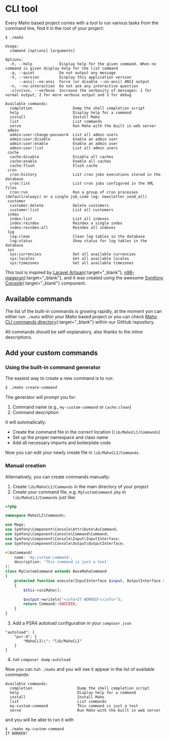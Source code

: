 # CLI tool

Every Maho based project comes with a tool to run various tasks from the command line, find it in the root of your
project:

```
$ ./maho

Usage:
  command [options] [arguments]

Options:
  -h, --help            Display help for the given command. When no command is given display help for the list command
  -q, --quiet           Do not output any message
  -V, --version         Display this application version
      --ansi|--no-ansi  Force (or disable --no-ansi) ANSI output
  -n, --no-interaction  Do not ask any interactive question
  -v|vv|vvv, --verbose  Increase the verbosity of messages: 1 for normal output, 2 for more verbose output and 3 for debug

Available commands:
  completion                  Dump the shell completion script
  help                        Display help for a command
  install                     Install Maho
  list                        List commands
  serve                       Run Maho with the built in web server
 admin
  admin:user:change-password  List all admin users
  admin:user:disable          Enable an admin user
  admin:user:enable           Enable an admin user
  admin:user:list             List all admin users
 cache
  cache:disable               Disable all caches
  cache:enable                Enable all caches
  cache:flush                 Flush cache
 cron
  cron:history                List cron jobs executions stored in the database
  cron:list                   List cron jobs configured in the XML files
  cron:run                    Run a group of cron processes (default/always) or a single job_code (eg: newsletter_send_all)
 customer
  customer:delete             Delete customers
  customer:list               List all customers
 index
  index:list                  List all indexes
  index:reindex               Reindex a single index
  index:reindex:all           Reindex all indexes
 log
  log:clean                   Clean log tables in the database
  log:status                  Show status for log tables in the database
 sys
  sys:currencies              Get all available currencies
  sys:locales                 Get all available locales
  sys:timezones               Get all available timezones
```

This tool is inspired by [Laravel Artisan](https://laravel.com/docs/11.x/artisan){:target="_blank"},
[n98-magerun](https://github.com/netz98/n98-magerun){:target="_blank"}, and it was created using the awesome
[Symfony Console](https://symfony.com/doc/current/console.html){:target="_blank"} component.

## Available commands

The list of the built-in commands is growing rapidly, at the moment yon can either run
`./maho` within your Maho based project or you can check
[Maho CLI commands directory](https://github.com/MahoCommerce/maho/tree/main/lib/MahoCLI/Commands){:target="_blank"}
within our GitHub repository.

All commands should be self-explanatory, also thanks to the inline descriptions.

## Add your custom commands

### Using the built-in command generator

The easiest way to create a new command is to run:

```bash
$ ./maho create-command
```

The generator will prompt you for:

1. Command name (e.g., `my-custom-command` or `cache:clean`)
2. Command description

It will automatically:

- Create the command file in the correct location (`lib/MahoCLI/Commands`)
- Set up the proper namespace and class name
- Add all necessary imports and boilerplate code

Now you can edit your newly create file in `lib/MahoCLI/Commands`.

### Manual creation

Alternatively, you can create commands manually:

1. Create `lib/MahoCLI/Commands` in the main directory of your project
2. Create your command file, e.g. `MyCustomCommand.php` in `lib/MahoCLI/Commands` just like:
```php
<?php

namespace MahoCLI\Commands;

use Mage;
use Symfony\Component\Console\Attribute\AsCommand;
use Symfony\Component\Console\Command\Command;
use Symfony\Component\Console\Input\InputInterface;
use Symfony\Component\Console\Output\OutputInterface;

#[AsCommand(
    name: 'my-custom-command',
    description: 'This command is just a test'
)]
class MyCustomCommand extends BaseMahoCommand
{
    protected function execute(InputInterface $input, OutputInterface $output): int
    {
        $this->iniMaho();

        $output->writeln("<info>IT WORKED!</info>");
        return Command::SUCCESS;
    }
}
```
3. Add a PSR4 autoload configuration in your `composer.json`
```
"autoload": {
    "psr-4": {
        "MahoCLI\\": "lib/MahoCLI"
    }
}
```
4. run `composer dump-autoload`

Now you can run `./maho` and you will see it appear in the list of available commands:
```
Available commands:
  completion                    Dump the shell completion script
  help                          Display help for a command
  install                       Install Maho
  list                          List commands
  my-custom-command             This command is just a test
  serve                         Run Maho with the built in web server
```

and you will be able to run it with

```
$ ./maho my-custom-command
IT WORKED!
```